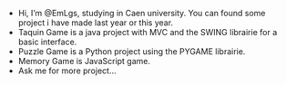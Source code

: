 - Hi, I’m @EmLgs, studying in Caen university. You can found some project i have made last year or this year.
- Taquin Game is a java project with MVC and the SWING librairie for a basic interface.
- Puzzle Game is a Python project using the PYGAME librairie.
- Memory Game is JavaScript game.
- Ask me for more project...
